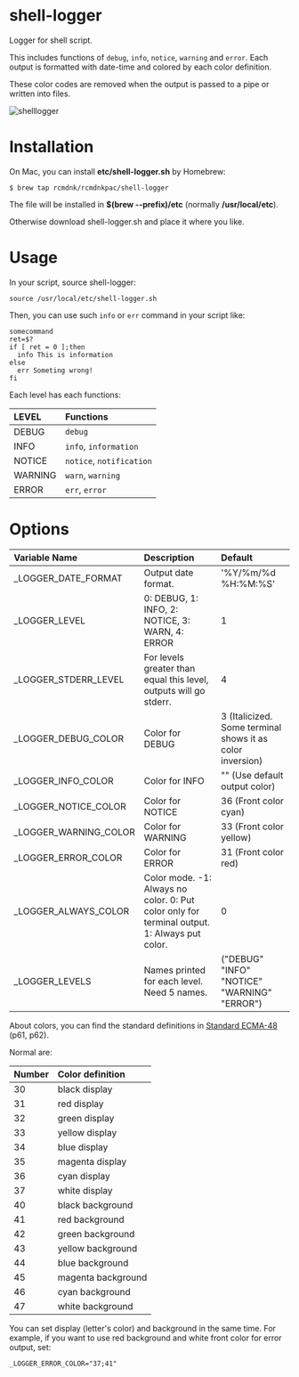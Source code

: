 # shell-logger

Logger for shell script.

This includes functions of `debug`, `info`, `notice`, `warning` and `error`.
Each output is formatted with date-time and colored by each color definition.

These color codes are removed when the output is passed to a pipe or written into files.

![shelllogger](https://github.com/rcmdnk/shell-logger/blob/images/shelllogger.jpg)


# Installation

On Mac, you can install **etc/shell-logger.sh** by Homebrew:

    $ brew tap rcmdnk/rcmdnkpac/shell-logger

The file will be installed in **$(brew --prefix)/etc** (normally **/usr/local/etc**).

Otherwise download shell-logger.sh and place it where you like.

# Usage

In your script, source shell-logger:

    source /usr/local/etc/shell-logger.sh

Then, you can use such `info` or `err` command in your script like:

    somecommand
    ret=$?
    if [ ret = 0 ];then
      info This is information
    else
      err Someting wrong!
    fi

Each level has each functions:

LEVEL|Functions
:----|:--------
DEBUG|`debug`
INFO|`info`, `information`
NOTICE|`notice`, `notification`
WARNING|`warn`, `warning`
ERROR|`err`, `error`

# Options

Variable Name|Description|Default
:------------|:----------|:-----
_LOGGER_DATE_FORMAT|Output date format.|'%Y/%m/%d %H:%M:%S'
_LOGGER_LEVEL|0: DEBUG, 1: INFO, 2: NOTICE, 3: WARN, 4: ERROR|1
_LOGGER_STDERR_LEVEL|For levels greater than equal this level, outputs will go stderr.|4
_LOGGER_DEBUG_COLOR|Color for DEBUG|3 (Italicized. Some terminal shows it as color inversion)
_LOGGER_INFO_COLOR|Color for INFO|"" (Use default output color)
_LOGGER_NOTICE_COLOR|Color for NOTICE|36 (Front color cyan)
_LOGGER_WARNING_COLOR|Color for WARNING|33 (Front color yellow)
_LOGGER_ERROR_COLOR|Color for ERROR|31 (Front color red)
_LOGGER_ALWAYS_COLOR|Color mode. -1: Always no color. 0: Put color only for terminal output. 1: Always put color.|0
_LOGGER_LEVELS|Names printed for each level. Need 5 names.|("DEBUG" "INFO" "NOTICE" "WARNING" "ERROR")

About colors, you can find the standard definitions in
[Standard ECMA-48](http://www.ecma-international.org/publications/standards/Ecma-048.htm)
(p61, p62).

Normal are:

Number|Color definition
:-----|:---------------
30|black display
31|red display
32|green display
33|yellow display
34|blue display
35|magenta display
36|cyan display
37|white display
40|black background
41|red background
42|green background
43|yellow background
44|blue background
45|magenta background
46|cyan background
47|white background

You can set display (letter's color) and background in the same time.
For example, if you want to use red background and white front color for error output,
set:

    _LOGGER_ERROR_COLOR="37;41"

